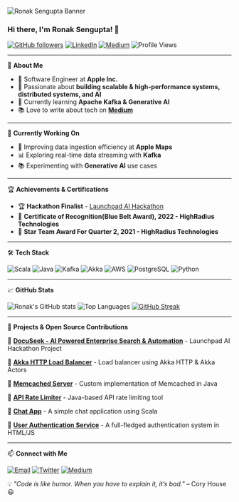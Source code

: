 ![Ronak Sengupta Banner](https://your-banner-image-url.com)

### Hi there, I'm Ronak Sengupta! 👋

[![GitHub followers](https://img.shields.io/github/followers/r1999-ron?style=social)](https://github.com/r1999-ron)
[![LinkedIn](https://img.shields.io/badge/LinkedIn-blue?style=flat-square&logo=linkedin&logoColor=white)](https://www.linkedin.com/in/ronak-s-803b98194/)
[![Medium](https://img.shields.io/badge/Medium-black?style=flat-square&logo=medium&logoColor=white)](https://medium.com/@ronaksengupta)
![Profile Views](https://komarev.com/ghpvc/?username=r1999-ron&color=blue&style=flat-square)

---

🌟 **About Me**
- 🔭 Software Engineer at **Apple Inc.**
- 🚀 Passionate about **building scalable & high-performance systems, distributed systems, and AI**
- 🎯 Currently learning **Apache Kafka & Generative AI**
- 📚 Love to write about tech on **[Medium](https://medium.com/@ronaksengupta)**

---

🚀 **Currently Working On**
- 🔄 Improving data ingestion efficiency at **Apple Maps**
- 📊 Exploring real-time data streaming with **Kafka**
- 📚 Experimenting with **Generative AI** use cases

---

🏆 **Achievements & Certifications**
- 🏆 **Hackathon Finalist** - [Launchpad AI Hackathon](https://github.com/r1999-ron/Launchpad-AI-Hackathon)
- 🏅 **Certificate of Recognition(Blue Belt Award), 2022 - HighRadius Technologies**
- 🥇 **Star Team Award For Quarter 2, 2021 - HighRadius Technologies**

---

🛠️ **Tech Stack**

![Scala](https://img.shields.io/badge/Scala-%23DC322F.svg?style=flat-square&logo=scala&logoColor=white)
![Java](https://img.shields.io/badge/Java-%23ED8B00.svg?style=flat-square&logo=openjdk&logoColor=white)
![Kafka](https://img.shields.io/badge/Kafka-000000.svg?style=flat-square&logo=apache-kafka&logoColor=white)
![Akka](https://img.shields.io/badge/Akka-3D76C3.svg?style=flat-square&logo=akka&logoColor=white)
![AWS](https://img.shields.io/badge/AWS-%23FF9900.svg?style=flat-square&logo=amazon-aws&logoColor=white)
![PostgreSQL](https://img.shields.io/badge/PostgreSQL-336791.svg?style=flat-square&logo=postgresql&logoColor=white)
![Python](https://img.shields.io/badge/Python-3776AB.svg?style=flat-square&logo=python&logoColor=white)

---

📈 **GitHub Stats**

![Ronak's GitHub stats](https://github-readme-stats-sigma-five.vercel.app/api?username=r1999-ron&show_icons=true&theme=radical)
![Top Languages](https://github-readme-stats.vercel.app/api/top-langs/?username=r1999-ron&layout=compact&theme=radical)
[![GitHub Streak](https://github-readme-streak-stats.herokuapp.com/?user=r1999-ron&theme=radical)](https://github.com/r1999-ron)

---

🚀 **Projects & Open Source Contributions**

🔹 [**DocuSeek - AI Powered Enterprise Search & Automation**](https://github.com/r1999-ron/Launchpad-AI-Hackathon) - Launchpad AI Hackathon Project

🔹 [**Akka HTTP Load Balancer**](https://github.com/r1999-ron/akka-http-load-balancer) - Load balancer using Akka HTTP & Akka Actors

🔹 [**Memcached Server**](https://github.com/r1999-ron/MemcachedServer) - Custom implementation of Memcached in Java

🔹 [**API Rate Limiter**](https://github.com/r1999-ron/APIRateLimiterDemo) - Java-based API rate limiting tool

🔹 [**Chat App**](https://github.com/r1999-ron/chat-app-repo) - A simple chat application using Scala

🔹 [**User Authentication Service**](https://github.com/r1999-ron/user-auth-service) - A full-fledged authentication system in HTML/JS

---

📫 **Connect with Me**

[![Email](https://img.shields.io/badge/Email-D14836?style=flat-square&logo=gmail&logoColor=white)](mailto:ronak.sengupta99@gmail.com)
[![Twitter](https://img.shields.io/badge/Twitter-%231DA1F2.svg?style=flat-square&logo=twitter&logoColor=white)](https://x.com/RonakSengupta99)
[![Medium](https://img.shields.io/badge/Medium-black?style=flat-square&logo=medium&logoColor=white)](https://medium.com/@ronaksengupta)

💡 _"Code is like humor. When you have to explain it, it’s bad."_ – Cory House 😃
